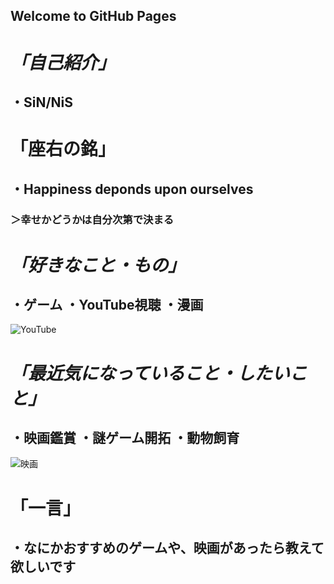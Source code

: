 ## Welcome to GitHub Pages

# *「自己紹介」*
## ・SiN/NiS

# 「座右の銘」
## ・Happiness deponds upon ourselves  
### ＞幸せかどうかは自分次第で決まる


# *「好きなこと・もの」*
## ・ゲーム ・YouTube視聴 ・漫画


 ![YouTube](https://tyoudoii-illust.com/wp-content/uploads/2021/01/youtuber_01_%E3%82%B5%E3%83%A0%E3%83%8D.png)
# *「最近気になっていること・したいこと」*
## ・映画鑑賞 ・謎ゲーム開拓 ・動物飼育  


 ![映画](https://tyoudoii-illust.com/wp-content/uploads/2021/02/movie_%E3%82%B5%E3%83%A0%E3%83%8D.png)

# 「一言」
## ・なにかおすすめのゲームや、映画があったら教えて欲しいです

